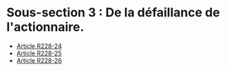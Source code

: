 # Sous-section 3 : De la défaillance de l'actionnaire.

- [Article R228-24](article-r228-24.md)
- [Article R228-25](article-r228-25.md)
- [Article R228-26](article-r228-26.md)
